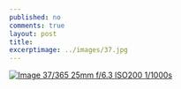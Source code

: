 ```yaml
---
published: no
comments: true
layout: post
title:	
excerptimage: ../images/37.jpg
---
```




[![Image 37/365	25mm	f/6.3	ISO200	1/1000s](../images/37.jpg)]()